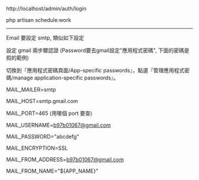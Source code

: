 http://localhost/admin/auth/login

php artisan schedule:work

---

Email 要設定 smtp, 類似如下設定

設定 gmail 兩步驟認證 (Password要去gmail設定"應用程式密碼", 下面的密碼是假的範例)

切換到『應用程式密碼頁面/App-specific passwords』，點選『管理應用程式密碼/manage application-specific passwords』。

MAIL_MAILER=smtp

MAIL_HOST=smtp.gmail.com

MAIL_PORT=465 (用哪個 port 要查)

MAIL_USERNAME=b97b01067@gmail.com

MAIL_PASSWORD="abcdefg"

MAIL_ENCRYPTION=SSL

MAIL_FROM_ADDRESS=b97b01067@gmail.com

MAIL_FROM_NAME="${APP_NAME}"
